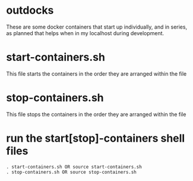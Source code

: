 # outdocks
These are some docker containers that start up individually, and in series,
as planned that helps when in my localhost during development.

# start-containers.sh
This file starts the containers in the order they are arranged within the file

# stop-containers.sh
This file stops the containers in the order they are arranged within the file

# run the start[stop]-containers shell files
```
. start-containers.sh OR source start-containers.sh
. stop-containers.sh OR source stop-containers.sh
```
